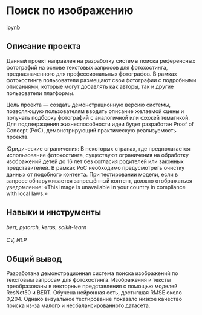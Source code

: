 # Поиск по изображению

[ipynb](p18_portfolio.ipynb)

## Описание проекта

Данный проект направлен на разработку системы поиска референсных фотографий на основе текстовых запросов для фотохостинга, предназначенного для профессиональных фотографов. В рамках фотохостинга пользователи размещают свои фотографии с подробными описаниями, которые могут добавлять как авторы, так и другие пользователи платформы.

Цель проекта — создать демонстрационную версию системы, позволяющую пользователям вводить описание желаемой сцены и получать подборку фотографий с аналогичной или схожей тематикой. Для подтверждения жизнеспособности идеи будет разработан Proof of Concept (PoC), демонстрирующий практическую реализуемость проекта.

Юридические ограничения:
В некоторых странах, где предполагается использование фотохостинга, существуют ограничения на обработку изображений детей до 16 лет без согласия родителей или законных представителей. В рамках PoC необходимо предусмотреть очистку данных от подобного контента. При тестировании модели, если в запросе обнаруживается запрещённый контент, должно отображаться уведомление:
«This image is unavailable in your country in compliance with local laws.»

## Навыки и инструменты
 *bert, pytorch, keras, scikit-learn* <br><br> *CV, NLP*

## Общий вывод

Разработана демонстрационная система поиска изображений по текстовым запросам для фотохостинга. Изображения и тексты преобразованы в векторные представления с помощью моделей ResNet50 и BERT. Обучена нейронная сеть, достигшая RMSE около 0,204. Однако визуальное тестирование показало низкое качество поиска из-за малого и несбалансированного датасета.



